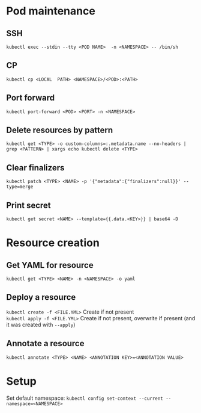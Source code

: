 # Pod maintenance
## SSH
`kubectl exec --stdin --tty <POD NAME>  -n <NAMESPACE> -- /bin/sh`

## CP
`kubectl cp <LOCAL  PATH> <NAMESPACE>/<POD>:<PATH>`

## Port forward
`kubectl port-forward <POD> <PORT> -n <NAMESPACE>`

## Delete resources by pattern
`kubectl get <TYPE> -o custom-columns=:.metadata.name --no-headers | grep <PATTERN> | xargs echo kubectl delete <TYPE>`

## Clear finalizers
`kubectl patch <TYPE> <NAME> -p '{"metadata":{"finalizers":null}}' --type=merge`

## Print secret
`kubectl get secret <NAME> --template={{.data.<KEY>}} | base64 -D`


# Resource creation
## Get YAML for resource
`kubectl get <TYPE> <NAME> -n <NAMESPACE> -o yaml`

## Deploy a resource
`kubectl create -f <FILE.YML>` Create if not present  
`kubectl apply -f <FILE.YML>` Create if not present, overwrite if present (and it was created with `--apply`)

## Annotate a resource
`kubectl annotate <TYPE> <NAME> <ANNOTATION KEY>=<ANNOTATION VALUE>`

# Setup

Set default namespace: `kubectl config set-context --current --namespace=<NAMESPACE>`
